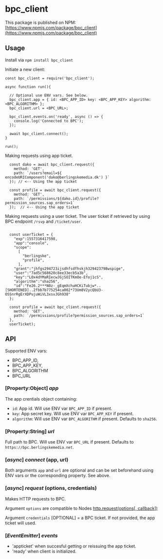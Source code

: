 # bpc_client

This package is published on NPM: [https://www.npmjs.com/package/bpc_client](https://www.npmjs.com/package/bpc_client)

## Usage

Install via `npm install bpc_client`


Initiate a new client:

```
const bpc_client = require('bpc_client');

async function run(){

  // Optional use ENV vars. See below.
  bpc_client.app = { id: <BPC_APP_ID> key: <BPC_APP_KEY> algorithm: <BPC_ALGORITHM> };
  bpc_client.url = <BPC_URL>;

  bpc_client.events.on('ready', async () => {
    console.log('Connected to BPC');
  });

  await bpc_client.connect();
}

run();

```


Making requests using app ticket.

```
  const dako = await bpc_client.request({
    method: 'GET',
    path: `/users?email=${ encodeURIComponent('dako@berlingskemedia.dk') }`
  }); // <-- Using the app ticket

  const profile = await bpc_client.request({
    method: 'GET',
    path: `/permissions/${dako.id}/profile?permission_sources.sap_orders=1`
  });  // <-- Using the app ticket

```

Making requests using a user ticket.
The user ticket if retrieved by using BPC endpoint `/rsvp` and `/ticket/user`.

```

  const userTicket = {
    "exp":1557316417598,
    "app":"console",
    "scope":
      [
        "berlingske",
        "profile",
      ],
    "grant":"jhfgs294723ijsdhfsdfhskjh329423798wspige",
    "user":"7ad5c568620c8ee33ecb5a3b",
    "key":"LOx4dYMaRIecwJGjSOITKmOe-Efoj1cS",
    "algorithm":"sha256",
    "id":"Fe26.2***N0z-_gEqmXchuHCKiTubjw*..[SHORTENED]..2fbb7b775254ca002*73Um8V2ycQbU3-OSSnrRgErXDPujuWiVL3xsvJGh938"
  };

  const profile = await bpc_client.request({
    method: 'GET',
    path: `/permissions/profile?permission_sources.sap_orders=1`
  },
  userTicket);

```



## API

 Supported ENV vars: 
* BPC_APP_ID,
* BPC_APP_KEY,
* BPC_ALGORITHM
* BPC_URL


### [Property:Object] *app*

The app crentials object containing:

* `id`: App id. Will use ENV var `BPC_APP_ID` if present.
* `key`: App secret key. Will use ENV var `BPC_APP_KEY` if present.
* `algorithm`: Will use ENV var `BPC_ALGORITHM` if present. Defaults to `sha256`.

### [Property:String] *url*

Full path to BPC. Will use ENV var `BPC_URL` if present. Defaults to `https://bpc.berlingskemedia.net`.

### [_async_] *connect* (app, url)

Both arguments `app` and `url` are optional and can be set beforehand using ENV vars or the corresponding property. See above.

### [_async_] *request* (options, credentials)

Makes HTTP requests to BPC.

Argument `options` are compatible to Nodes [http.request(options[, callback])](https://nodejs.org/dist/latest-v8.x/docs/api/http.html#http_http_request_options_callback)

Argument `credentials` [OPTIONAL] = a BPC ticket. If not provided, the app ticket will used.

### [_EventEmitter_] *events*

* 'appticket' when succesful getting or reissuing the app ticket.
* 'ready' when client is initialized.
